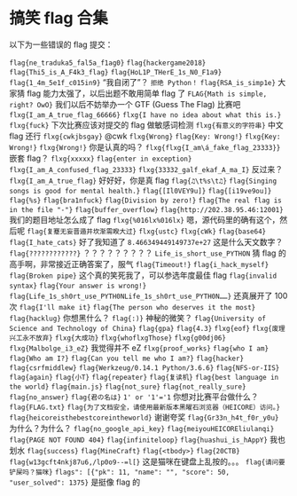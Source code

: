 # 搞笑 flag 合集

以下为一些错误的 flag 提交：

`flag{ne_traduka5_fal5a_f1ag0}`
`flag{hackergame2018}`
`flag{Thi5_is_A_F4k3_flag}`
`flag{HoL1P_THerE_1s_N0_F1a9}` 
`flag{1_4m_5e1f_c015in9}` “我自闭了”？
`拒绝 Python！`
`flag{RSA_is_simp1e}` 大家猜 flag 能力太强了，以后出题不敢用简单 flag 了
`FLAG{Math is simple, right? OwO}` 我们以后不妨举办一个 GTF (Guess The Flag) 比赛吧
`flxg{I_am_A_true_flag_66666}`
`flxg{I have no idea about what this is.}`
`flxg{fuck}` 下次比赛应该对提交的 flag 做敏感词检测
`flxg{有意义的字符串}` 中文 flag 还行
`flxg{cwkjbsgay}` @cwk
`flxg{Wrong}`
`flag{Key: Wrong!}`
`flxg{Key: Wrong!}`
`flxg{Wrong!}` 你是认真的吗？
`flxg{flxg{I_am\á_fake_flag_23333}}` 嵌套 flag？
`flxg{xxxxx}`
`flag{enter in exception}`
`flxg{I_am_A_confused_flag_23333}`
`flxg{33332_galf_ekaf_A_ma_I}` 反过来？
`flxg{I_am_A_true_flag}` 好好好，你是真 flag
`flag{♫\t%s\t♫}`
`flag{Singing songs is good for mental health.}`
`flag{[Il0VEY9u]}`
`flag{[i19ve9ou]}`
`flag{%s}`
`flag{bra1nfuck}`
`flag{Division by zero!}`
`flag{The real flag is in the file "-"}`
`flag{buffer_overflow}`
`flag{http://202.38.95.46:12001}` 我们的题目地址怎么成了 flag
`flxg{%016lx%016lx}` 嗯，源代码里的确有这个，然后呢
`flag{复蹇无妄晋遁井坎渐需睽大过}`
`flxg{ustc}`
`flxg{cWk}`
`flag{base64}`
`flag{I_hate_cats}` 好了我知道了
`8.466349449149737e+27` 这是什么天文数字？
`flag{????????????}` ？？？？？？？？？
`Life_is_short_use_PYTHON` 猜 flag 的高手啊，非常接近正确答案了，服气
`flag{Timeout!}`
`flag{i_hack_myself}`
`flag{Broken pipe}` 这个真的笑死我了，可以参选年度最佳 flag
`flag{invalid syntax}`
`flag{Your answer is wrong!}`
`flag{Life_1s_sh0rt_use_PYTH0NLife_1s_sh0rt_use_PYTH0N……}` 还真展开了 100 次
`flag{I'll make it}`
`flag{The person who deserves it the most}`
`flag{hacklug}` 你想黑什么？
`flag{:)}` 神秘的微笑？
`flag{University of Science and Technology of China}`
`flag{gpa}`
`flag{4.3}`
`flxg{eof}`
`flxg{废理兴工永不放弃}`
`flxg{大成功}`
`flxg{whoflxgThose}`
`flxg{g00dj06}`
`flxg{Malbolge_i3_eZ}` 我觉得并不 eZ
`flxg{proof_works}`
`flag{who I am}`
`flag{Who am I?}`
`flag{Can you tell me who I am?}`
`flag{hacker}`
`flag{csrfmiddlew}`
`flag{Werkzeug/0.14.1 Python/3.6.6}`
`flag{NFS-or-IIS}`
`flag{again}`
`flag{小T}`
`flag{repeater}`
`flag{复读机}`
`flag{best language in the world}`
`flag{main.js}`
`flag{not_sure}`
`flag{not_really_sure}`
`flag{no_answer}`
`flag{君の名は}`
`1' or '1'='1` 你想对比赛平台做什么？
`flag{FLAG.txt}`
`flag{为了文档安全，请使用最新版本黑曜石浏览器（HEICORE）访问。}`
`flag{heicoreisthebestcoreintheworld}` 谢谢夸奖
`flag{Gr33n_h4t_f0r_y0u}` 为什么？为什么？
`flag{no_google_api_key}`
`flag{meiyouHEICOREliulanqi}`
`flag{PAGE NOT FOUND 404}`
`flag{infiniteloop}`
`flag{huashui_is_hAppY}` 我也划水
`flag{success}`
`flag{MineCraft}`
`flag{<tbody>}`
`flag{20CTB}`
`flag{w13gcft4nkj87u6,/lp0o9--=l[}` 这是猫咪在键盘上乱按的。。。
`flag{请问要铲屎吗？猫咪}`
`flags": [{"pk": 11, "name": "", "score": 50, "user_solved": 1375}` 是挺像 flag 的
